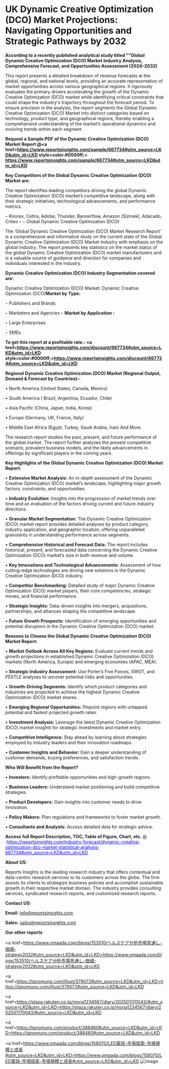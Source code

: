 # UK Dynamic Creative Optimization (DCO) Market Projections: Navigating Opportunities and Strategic Pathways by 2032

<strong>According to a recently published analytical study titled ""Global Dynamic Creative Optimization (DCO) Market Industry Analysis, Comprehensive Forecast, and Opportunities Assessment (2024–2032)</strong>

This report presents a detailed breakdown of revenue forecasts at the global, regional, and national levels, providing an accurate representation of market opportunities across various geographical regions. It rigorously evaluates the primary drivers accelerating the growth of the Dynamic Creative Optimization (DCO) market while identifying critical constraints that could shape the industry's trajectory throughout the forecast period. To ensure precision in the analysis, the report segments the Global Dynamic Creative Optimization (DCO) Market into distinct categories based on technology, product type, and geographical regions, thereby enabling a comprehensive understanding of the market’s operational dynamics and evolving trends within each segment.

<strong>Request a Sample PDF of the Dynamic Creative Optimization (DCO) Market Report </strong><strong>@<a href=https://www.reportsinsights.com/sample/667734#utm_source=LKD&utm_id=LKD style=color:#0000ff;> https://www.reportsinsights.com/sample/667734#utm_source=LKD&utm_id=LKD</a></strong></font>

<strong>Key Competitors of the Global Dynamic Creative Optimization (DCO) Market are:</strong>

The report identifies leading competitors driving the global Dynamic Creative Optimization (DCO) market’s competitive landscape, along with their strategic initiatives, technological advancements, and performance metrics.

‣ Knorex, Celtra, Adobe, Thunder, Bannerflow, Amazon (Sizmek), Adacado, Criteo
‣ 
‣ Global Dynamic Creative Optimization (DCO)

The ‘Global Dynamic Creative Optimization (DCO) Market Research Report’ is a comprehensive and informative study on the current state of the Global Dynamic Creative Optimization (DCO) Market industry with emphasis on the global industry. The report presents key statistics on the market status of the global Dynamic Creative Optimization (DCO) market manufacturers and is a valuable source of guidance and direction for companies and individuals interested in the industry.

<strong>Dynamic Creative Optimization (DCO) Industry Segmentation covered are:</strong>

Dynamic Creative Optimization (DCO) Market: 
Dynamic Creative Optimization (DCO)<strong>Market by Type:</strong>

‣ Publishers and Brands

‣ Marketers and Agencies
‣ 
<strong>Market by Application :</strong>

‣ Large Enterprises

‣ SMEs

<strong>To get this report at a profitable rate.: <a href=https://www.reportsinsights.com/discount/667734#utm_source=LKD&utm_id=LKD style=color:#0000ff;>https://www.reportsinsights.com/discount/667734#utm_source=LKD&utm_id=LKD</a></strong></font>

<strong>Regional Dynamic Creative Optimization (DCO) Market (Regional Output, Demand &amp; Forecast by Countries):-</strong>

• North America (United States, Canada, Mexico)

• South America ( Brazil, Argentina, Ecuador, Chile)

• Asia Pacific (China, Japan, India, Korea)

• Europe (Germany, UK, France, Italy)

• Middle East Africa (Egypt, Turkey, Saudi Arabia, Iran) And More.

The research report studies the past, present, and future performance of the global market. The report further analyzes the present competitive scenario, prevalent business models, and the likely advancements in offerings by significant players in the coming years.

<strong>Key Highlights of the Global Dynamic Creative Optimization (DCO) Market Report:</strong>

• <strong>Extensive Market Analysis:</strong> An in-depth assessment of the Dynamic Creative Optimization (DCO) market’s landscape, highlighting major growth factors, constraints, and opportunities.

• <strong>Industry Evolution:</strong> Insights into the progression of market trends over time and an evaluation of the factors driving current and future industry directions.

• <strong>Granular Market Segmentation:</strong> The Dynamic Creative Optimization (DCO) market report provides detailed analyses by product category, industry application, and geographic location, offering unparalleled granularity in understanding performance across segments.

• <strong>Comprehensive Historical and Forecast Data:</strong> The report includes historical, present, and forecasted data concerning the Dynamic Creative Optimization (DCO) market’s size in both revenue and volume.

• <strong>Key Innovations and Technological Advancements:</strong> Assessment of how cutting-edge technologies are driving new solutions in the Dynamic Creative Optimization (DCO) industry.

• <strong>Competitor Benchmarking:</strong> Detailed study of major Dynamic Creative Optimization (DCO) market players, their core competencies, strategic moves, and financial performance.

• <strong>Strategic Insights:</strong> Data-driven insights into mergers, acquisitions, partnerships, and alliances shaping the competitive landscape.

• <strong>Future Growth Prospects:</strong> Identification of emerging opportunities and potential disruptors in the Dynamic Creative Optimization (DCO) market.

<strong>Reasons to Choose the Global Dynamic Creative Optimization (DCO) Market Report:</strong>

• <strong>Market Outlook Across All Key Regions:</strong> Evaluate current trends and growth projections in established Dynamic Creative Optimization (DCO) markets (North America, Europe) and emerging economies (APAC, MEA).

• <strong>Strategic Industry Assessment:</strong> Use Porter’s Five Forces, SWOT, and PESTLE analyses to uncover potential risks and opportunities.

• <strong>Growth-Driving Segments:</strong> Identify which product categories and industries are projected to achieve the highest Dynamic Creative Optimization (DCO) market shares.

• <strong>Emerging Regional Opportunities:</strong> Pinpoint regions with untapped potential and fastest projected growth rates.

• <strong>Investment Analysis:</strong> Leverage the latest Dynamic Creative Optimization (DCO) market insights for strategic investments and market entry.

• <strong>Competitive Intelligence:</strong> Stay ahead by learning about strategies employed by industry leaders and their innovation roadmaps.

• <strong>Customer Insights and Behavior:</strong> Gain a deeper understanding of customer demands, buying preferences, and satisfaction trends.

<strong>Who Will Benefit from the Report?</strong>

• <strong>Investors:</strong> Identify profitable opportunities and high-growth regions.

• <strong>Business Leaders:</strong> Understand market positioning and build competitive strategies.

• <strong>Product Developers:</strong> Gain insights into customer needs to drive innovation.

• <strong>Policy Makers:</strong> Plan regulations and frameworks to foster market growth.

• <strong>Consultants and Analysts:</strong> Access detailed data for strategic advice.
</ul>
<strong>Access full Report Description, TOC, Table of Figure, Chart, etc. </strong>@  <a href=https://reportsinsights.com/industry-forecast/dynamic-creative-optimization-dco-market-statistical-analysis-667734#utm_source=LKD&utm_id=LKD style=color:#0000ff;>https://reportsinsights.com/industry-forecast/dynamic-creative-optimization-dco-market-statistical-analysis-667734#utm_source=LKD&utm_id=LKD</a></font>

<strong><strong>About US</strong>:</strong>

Reports Insights is the leading research industry that offers contextual and data-centric research services to its customers across the globe. The firm assists its clients to strategize business policies and accomplish sustainable growth in their respective market domain. The industry provides consulting services, syndicated research reports, and customized research reports.

<strong>Contact US:</strong>

<p class=""""><b>Email:</b> <a href=mailto:info@reportsinsights.com>info@reportsinsights.com</a></p>
<p class=""""><b>Sales:</b> <a href=mailto:sales@reportsinsights.com>sales@reportsinsights.com</a></p>

<strong>Our other reports</strong>

<a href=https://www.omaada.com/blogs/153510/ヘルスケア分析市場見通し-価値-strategy2032#utm_source=LKD&utm_id=LKD>https://www.omaada.com/blogs/153510/ヘルスケア分析市場見通し-価値-strategy2032#utm_source=LKD&utm_id=LKD</a>

<a href=https://tanomuno.com/illust/379072#utm_source=LKD&utm_id=LKD>https://tanomuno.com/illust/379072#utm_source=LKD&utm_id=LKD</a>

<a href=https://plaza.rakuten.co.jp/mona1234567/diary/202501170043/#utm_source=LKD&utm_id=LKD>https://plaza.rakuten.co.jp/mona1234567/diary/202501170043/#utm_source=LKD&utm_id=LKD</a>

<a href=https://tanomuno.com/product/388460#utm_source=LKD&utm_id=LKD>https://tanomuno.com/product/388460#utm_source=LKD&utm_id=LKD</a>

<a href=https://www.omaada.com/blogs/158070/LED電球-市場探索-市場規模と成長#utm_source=LKD&utm_id=LKD>https://www.omaada.com/blogs/158070/LED電球-市場探索-市場規模と成長#utm_source=LKD&utm_id=LKD</a>
![image](https://github.com/user-attachments/assets/f45935b8-8e27-4500-adce-997c6443bf19)
